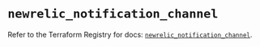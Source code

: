 # `newrelic_notification_channel`

Refer to the Terraform Registry for docs: [`newrelic_notification_channel`](https://registry.terraform.io/providers/newrelic/newrelic/3.72.0/docs/resources/notification_channel).
